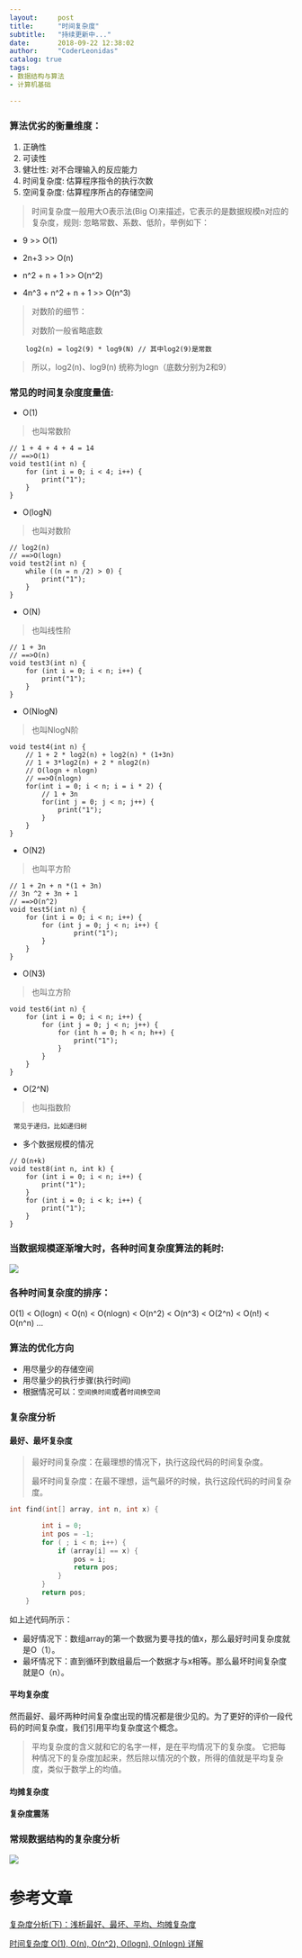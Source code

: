 ```yaml
---
layout:     post
title:      "时间复杂度"
subtitle:   "持续更新中..."
date:       2018-09-22 12:38:02
author:     "CoderLeonidas"
catalog: true
tags:
- 数据结构与算法
- 计算机基础

---
```


### 算法优劣的衡量维度：

1. 正确性
1. 可读性
1. 健壮性: 对不合理输入的反应能力
1. 时间复杂度: 估算程序指令的执行次数
2. 空间复杂度: 估算程序所占的存储空间

> 时间复杂度一般用大O表示法(Big O)来描述，它表示的是数据规模n对应的复杂度，规则: 忽略常数、系数、低阶，举例如下：

- 9 >> O(1)

- 2n+3 >> O(n)

- n^2 + n + 1 >> O(n^2)

- 4n^3 + n^2 + n + 1 >> O(n^3)


> 对数阶的细节：
> 
> 对数阶一般省略底数

```
	log2(n) = log2(9) * log9(N) // 其中log2(9)是常数
```
> 所以，log2(n)、log9(n) 统称为logn（底数分别为2和9）

### 常见的时间复杂度度量值:

- O(1)

> 也叫常数阶

```
// 1 + 4 + 4 + 4 = 14
// ==>O(1)
void test1(int n) {
	for (int i = 0; i < 4; i++) {
		print("1");
	}
}
```

- O(logN)

> 也叫对数阶

```
// log2(n)
// ==>O(logn)
void test2(int n) {
	while ((n = n /2) > 0) {
		print("1");
	}
}
```

- O(N)

> 也叫线性阶

```
// 1 + 3n
// ==>O(n)
void test3(int n) {
	for (int i = 0; i < n; i++) {
		print("1");
	}
}
```

- O(NlogN)

> 也叫NlogN阶

```
void test4(int n) {
	// 1 + 2 * log2(n) + log2(n) * (1+3n)
	// 1 + 3*log2(n) + 2 * nlog2(n)
	// O(logn + nlogn)
	// ==>O(nlogn)
	for(int i = 0; i < n; i = i * 2) {
		// 1 + 3n
		for(int j = 0; j < n; j++) {
			print("1");
		}
	}
}
```


- O(N2)

> 也叫平方阶

```
// 1 + 2n + n *(1 + 3n)
// 3n ^2 + 3n + 1
// ==>O(n^2)
void test5(int n) {
	for (int i = 0; i < n; i++) {
		for (int j = 0; j < n; i++) {
				print("1");
		}
	}
}
```

- O(N3)

> 也叫立方阶

```
void test6(int n) {
	for (int i = 0; i < n; i++) {
		for (int j = 0; j < n; j++) {
			for (int h = 0; h < n; h++) {
				print("1");
			}	
		}
	}
}
```

- O(2^N)

> 也叫指数阶

```
 常见于递归，比如递归树
```

- 多个数据规模的情况

```
// O(n+k)
void test8(int n, int k) {
	for (int i = 0; i < n; i++) {
		print("1");
	}
	for (int i = 0; i < k; i++) {
		print("1");
	}
}
```

### 当数据规模逐渐增大时，各种时间复杂度算法的耗时:


![](https://tva1.sinaimg.cn/large/006y8mN6gy1g78dtp9t7wj31ew0u0al9.jpg)

### 各种时间复杂度的排序：

O(1) < O(logn) < O(n) < O(nlogn) < O(n^2) < O(n^3) < O(2^n) < O(n!) < O(n^n) ...

### 算法的优化方向

- 用尽量少的存储空间
- 用尽量少的执行步骤(执行时间)
- 根据情况可以：`空间换时间`或者`时间换空间`


### 复杂度分析

#### 最好、最坏复杂度
> 最好时间复杂度：在最理想的情况下，执行这段代码的时间复杂度。
> 
> 最坏时间复杂度：在最不理想，运气最坏的时候，执行这段代码的时间复杂度。

```c
int find(int[] array, int n, int x) {

        int i = 0;
        int pos = -1;
        for ( ; i < n; i++) {
            if (array[i] == x) {
                pos = i;
                return pos;
            }
        }
        return pos;
    }
```
如上述代码所示：

- 最好情况下：数组array的第一个数据为要寻找的值x，那么最好时间复杂度就是O（1）。
- 最坏情况下：直到循环到数组最后一个数据才与x相等。那么最坏时间复杂度就是O（n）。

#### 平均复杂度

然而最好、最坏两种时间复杂度出现的情况都是很少见的。为了更好的评价一段代码的时间复杂度，我们引用平均复杂度这个概念。

> 平均复杂度的含义就和它的名字一样，是在平均情况下的复杂度。
它把每种情况下的复杂度加起来，然后除以情况的个数，所得的值就是平均复杂度，类似于数学上的均值。

#### 均摊复杂度

#### 复杂度震荡

### 常规数据结构的复杂度分析

![](https://tva1.sinaimg.cn/large/006y8mN6ly1g7gux9ve95j30m20b2tbg.jpg)

# 参考文章

[复杂度分析(下)：浅析最好、最坏、平均、均摊复杂度](https://www.jianshu.com/p/bb56ebca06d1)

[时间复杂度 O(1), O(n), O(n^2), O(logn), O(nlogn) 详解](https://blog.csdn.net/Rylan11/article/details/88614599)


